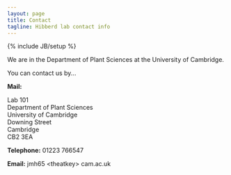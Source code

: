 ```yaml
---
layout: page 
title: Contact
tagline: Hibberd lab contact info
---
```

{% include JB/setup %}

We are in the Department of Plant Sciences at the University of Cambridge.

You can contact us by...

**Mail:** 

Lab 101 <br>
Department of Plant Sciences <br>
University of Cambridge <br>
Downing Street <br>
Cambridge<br>
CB2 3EA <br>

**Telephone:** 01223 766547

**Email:** jmh65 &lt;theatkey&gt; cam.ac.uk

